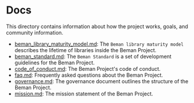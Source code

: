 <!--
SPDX-License-Identifier: Apache-2.0 WITH LLVM-exception
-->

# Docs

This directory contains information about how the project works, goals, and community information.

- [beman_library_maturity_model.md](./beman_library_maturity_model.md): The `Beman library maturity model` describes the lifetime of libraries inside the Beman Project.
- [beman_standard.md](./beman_standard.md): The `Beman Standard` is a set of development guidelines for the Beman Project.
- [code_of_conduct.md](./code_of_conduct.md): The Beman Project's code of conduct.
- [faq.md](./faq.md): Frequently asked questions about the Beman Project.
- [governance.md](./governance.md): The governance document outlines the structure of the Beman Project.
- [mission.md](./mission.md): The mission statement of the Beman Project.
